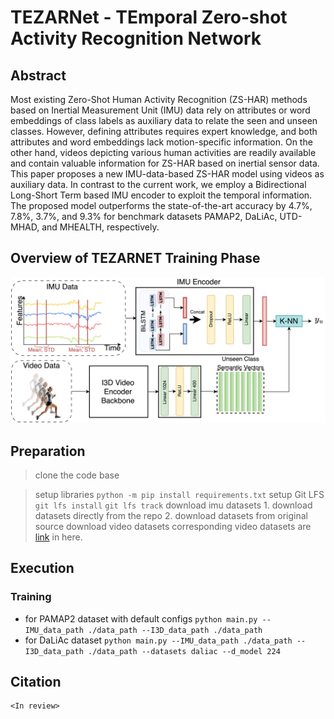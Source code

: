 # TEZARNet - TEmporal Zero-shot Activity Recognition Network

## Abstract

Most existing Zero-Shot Human Activity Recognition (ZS-HAR) methods based on Inertial Measurement Unit (IMU) data rely on attributes or word embeddings of class labels as auxiliary data to relate the seen and unseen classes. However, defining attributes requires expert knowledge, and both attributes and word embeddings lack motion-specific information. On the other hand, videos depicting various human activities are readily available and contain valuable information for ZS-HAR based on inertial sensor data. This paper proposes a new IMU-data-based ZS-HAR model using videos as auxiliary data. In contrast to the current work, we employ a Bidirectional Long-Short Term based IMU encoder to exploit the temporal information. The proposed model outperforms the state-of-the-art accuracy by 4.7\%, 7.8\%, 3.7\%, and 9.3\% for benchmark datasets PAMAP2, DaLiAc, UTD-MHAD, and MHEALTH, respectively.

## Overview of TEZARNET Training Phase
![tezarnetOverview](https://github.com/nipdep/TEZARNet/blob/main/bilstm_inference.png?raw=true )


## Preparation 
> clone the code base

> setup libraries 
    `python -m pip install requirements.txt`
> setup Git LFS
    `git lfs install`
    `git lfs track`
> download imu datasets
    1. download datasets directly from the repo 
    2. download datasets from original source
> download video datasets
    corresponding video datasets are [link](https://drive.google.com/drive/folders/1EWiKZ4HLTHAeeKd_Ej4N04gPuThtA8Ph?usp=sharing_eil_m&ts=649fb7cd) in here.
## Execution 
### Training 
* for PAMAP2 dataset with default configs
    `python main.py --IMU_data_path ./data_path --I3D_data_path ./data_path`
* for DaLiAc dataset
    `python main.py --IMU_data_path ./data_path --I3D_data_path ./data_path --datasets daliac --d_model 224`
    
## Citation 
```
<In review>
```
